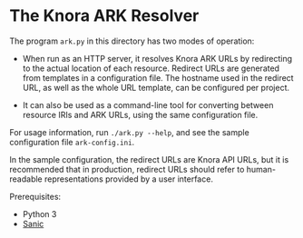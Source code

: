 # The Knora ARK Resolver

The program `ark.py` in this directory has two modes of operation:

- When run as an HTTP server, it resolves Knora ARK URLs by redirecting
  to the actual location of each resource. Redirect URLs are generated
  from templates in a configuration file. The hostname used in the
  redirect URL, as well as the whole URL template, can be configured per
  project.

- It can also be used as a command-line tool for converting between
  resource IRIs and ARK URLs, using the same configuration file.

For usage information, run `./ark.py --help`, and see the sample configuration
file `ark-config.ini`.

In the sample configuration, the redirect URLs are Knora API URLs,
but it is recommended that in production, redirect URLs should refer to
human-readable representations provided by a user interface.

Prerequisites:

- Python 3
- [Sanic](https://sanic.readthedocs.io/en/latest/)
